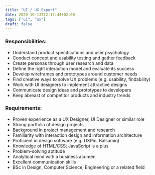 ```yaml
---
title: "UI / UX Expert"
date: 2020-10-13T22:17:44+02:00
tags: ["ui", "ux"]
draft: false
---
```

### Responsibilities:
- Understand product specifications and user psychology
- Conduct concept and usability testing and gather feedback
- Create personas through user research and data
- Define the right interaction model and evaluate its success
- Develop wireframes and prototypes around customer needs
- Find creative ways to solve UX problems (e.g. usability, findability)
- Work with UI designers to implement attractive designs
- Communicate design ideas and prototypes to developers
- Keep abreast of competitor products and industry trends
### Requirements:
- Proven experience as a UX Designer, UI Designer or similar role
- Strong portfolio of design projects
- Background in project management and research
- Familiarity with interaction design and information architecture
- Proficient in design software (e.g. UXPin, Balsamiq)
- Knowledge of HTML/CSS; JavaScript is a plus
- Problem-solving aptitude
- Analytical mind with a business acumen
- Excellent communication skills
- BSc in Design, Computer Science, Engineering or a related field
